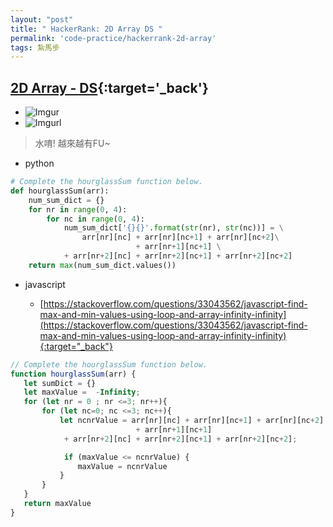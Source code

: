 ```yaml
---
layout: "post"
title: " HackerRank: 2D Array DS "
permalink: 'code-practice/hackerrank-2d-array'
tags: 紮馬步
---
```


## [2D Array - DS](https://www.hackerrank.com/challenges/2d-array/problem?h_l=interview&playlist_slugs%5B%5D=interview-preparation-kit&playlist_slugs%5B%5D=arrays){:target='_back'}

- ![Imgur](https://i.imgur.com/zWRS7l8.gif)
- ![Imgur](https://i.imgur.com/pIGwFrb.jpg)l

> 水唷! 越來越有FU~

- python 

~~~py
# Complete the hourglassSum function below.
def hourglassSum(arr):
    num_sum_dict = {}
    for nr in range(0, 4):
        for nc in range(0, 4):
            num_sum_dict['{}{}'.format(str(nr), str(nc))] = \
                arr[nr][nc] + arr[nr][nc+1] + arr[nr][nc+2]\
                            + arr[nr+1][nc+1] \
            + arr[nr+2][nc] + arr[nr+2][nc+1] + arr[nr+2][nc+2]
    return max(num_sum_dict.values())
~~~

- javascript

   - [https://stackoverflow.com/questions/33043562/javascript-find-max-and-min-values-using-loop-and-array-infinity-infinity](https://stackoverflow.com/questions/33043562/javascript-find-max-and-min-values-using-loop-and-array-infinity-infinity){:target="_back"}

~~~js
// Complete the hourglassSum function below.
function hourglassSum(arr) {
   let sumDict = {}
   let maxValue =  -Infinity;
   for (let nr = 0 ; nr <=3; nr++){
       for (let nc=0; nc <=3; nc++){
           let ncnrValue = arr[nr][nc] + arr[nr][nc+1] + arr[nr][nc+2]
                            + arr[nr+1][nc+1] 
            + arr[nr+2][nc] + arr[nr+2][nc+1] + arr[nr+2][nc+2];

            if (maxValue <= ncnrValue) {
               maxValue = ncnrValue
           }
       }
   }
   return maxValue
}
~~~